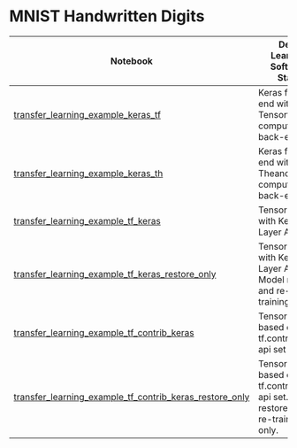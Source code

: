 # MNIST Handwritten Digits


|Notebook|Deep Learning Software Stack|
|--------|-----------|
|[transfer_learning_example_keras_tf](https://github.com/jimthompson5802/transfer_learning/blob/master/MNIST/transfer_learning_example_keras_tf.ipynb)|Keras front-end with Tensorflow computational back-end|
|[transfer_learning_example_keras_th](https://github.com/jimthompson5802/transfer_learning/blob/master/MNIST/transfer_learning_example_keras_th.ipynb)|Keras front-end with Theano computational back-end|
|[transfer_learning_example_tf_keras](https://github.com/jimthompson5802/transfer_learning/blob/master/MNIST/transfer_learning_example_tf_keras.ipynb)| TensorFlow with Keras Layer API|
|[transfer_learning_example_tf_keras_restore_only](https://github.com/jimthompson5802/transfer_learning/blob/master/MNIST/transfer_learning_example_tf_keras_restore_only.ipynb)|TensorFlow with Keras Layer API. Model restore and re-training only.|
|[transfer_learning_example_tf_contrib_keras](https://github.com/jimthompson5802/transfer_learning/blob/master/MNIST/transfer_learning_example_tf_contrib_keras.ipynb)| TensorFlow based on tf.contrib.keras api set|
|[transfer_learning_example_tf_contrib_keras_restore_only](https://github.com/jimthompson5802/transfer_learning/blob/master/MNIST/transfer_learning_example_tf_contrib_keras_restore_only.ipynb)|TensorFlow based on tf.contrib.keras api set. Model restore and re-training only.|
